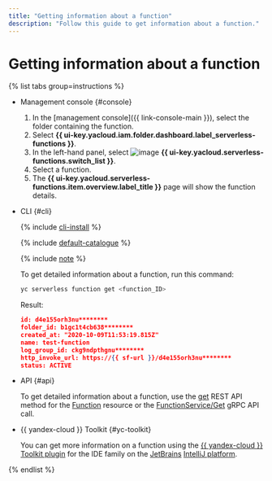 ```yaml
---
title: "Getting information about a function"
description: "Follow this guide to get information about a function."
---
```


# Getting information about a function

{% list tabs group=instructions %}

- Management console {#console}

    1. In the [management console]({{ link-console-main }}), select the folder containing the function.
    1. Select **{{ ui-key.yacloud.iam.folder.dashboard.label_serverless-functions }}**.
    1. In the left-hand panel, select ![image](../../../_assets/console-icons/curly-brackets-function.svg) **{{ ui-key.yacloud.serverless-functions.switch_list }}**.
    1. Select a function.
    1. The **{{ ui-key.yacloud.serverless-functions.item.overview.label_title }}** page will show the function details.

- CLI {#cli}

    {% include [cli-install](../../../_includes/cli-install.md) %}

    {% include [default-catalogue](../../../_includes/default-catalogue.md) %}

    {% include [note](../../../_includes/functions/function-list-note.md) %}

    To get detailed information about a function, run this command:

    ```bash
    yc serverless function get <function_ID>
    ```
    Result:
    ```json
    id: d4e155orh3nu********
	folder_id: b1gc1t4cb638********
	created_at: "2020-10-09T11:53:19.815Z"
	name: test-function
	log_group_id: ckg9ndpthgnu********
	http_invoke_url: https://{{ sf-url }}/d4e155orh3nu********
	status: ACTIVE
    ```

- API {#api}

    To get detailed information about a function, use the [get](../../functions/api-ref/Function/get.md) REST API method for the [Function](../../functions/api-ref/Function/index.md) resource or the [FunctionService/Get](../../functions/api-ref/grpc/function_service.md#Get) gRPC API call.


- {{ yandex-cloud }} Toolkit {#yc-toolkit}

    You can get more information on a function using the [{{ yandex-cloud }} Toolkit plugin](https://github.com/yandex-cloud/ide-plugin-jetbrains/blob/master/README.en.md) for the IDE family on the [JetBrains](https://www.jetbrains.com/) [IntelliJ platform](https://www.jetbrains.com/opensource/idea/).


{% endlist %}
